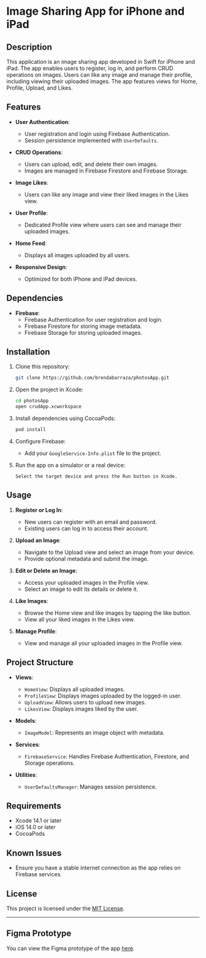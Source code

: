# Image Sharing App for iPhone and iPad

## Description
This application is an image sharing app developed in Swift for iPhone and iPad. The app enables users to register, log in, and perform CRUD operations on images. Users can like any image and manage their profile, including viewing their uploaded images. The app features views for Home, Profile, Upload, and Likes.

## Features
- **User Authentication**:
  - User registration and login using Firebase Authentication.
  - Session persistence implemented with `UserDefaults`.

- **CRUD Operations**:
  - Users can upload, edit, and delete their own images.
  - Images are managed in Firebase Firestore and Firebase Storage.

- **Image Likes**:
  - Users can like any image and view their liked images in the Likes view.

- **User Profile**:
  - Dedicated Profile view where users can see and manage their uploaded images.

- **Home Feed**:
  - Displays all images uploaded by all users.

- **Responsive Design**:
  - Optimized for both iPhone and iPad devices.

## Dependencies
- **Firebase**:
  - Firebase Authentication for user registration and login.
  - Firebase Firestore for storing image metadata.
  - Firebase Storage for storing uploaded images.

## Installation
1. Clone this repository:
   ```bash
   git clone https://github.com/brendabarraza/photosApp.git
   ```

2. Open the project in Xcode:
   ```bash
   cd photosApp
   open crudApp.xcworkspace
   ```

3. Install dependencies using CocoaPods:
   ```bash
   pod install
   ```

4. Configure Firebase:
   - Add your `GoogleService-Info.plist` file to the project.

5. Run the app on a simulator or a real device:
   ```
   Select the target device and press the Run button in Xcode.
   ```

## Usage
1. **Register or Log In**:
   - New users can register with an email and password.
   - Existing users can log in to access their account.

2. **Upload an Image**:
   - Navigate to the Upload view and select an image from your device.
   - Provide optional metadata and submit the image.

3. **Edit or Delete an Image**:
   - Access your uploaded images in the Profile view.
   - Select an image to edit its details or delete it.

4. **Like Images**:
   - Browse the Home view and like images by tapping the like button.
   - View all your liked images in the Likes view.

5. **Manage Profile**:
   - View and manage all your uploaded images in the Profile view.

## Project Structure
- **Views**:
  - `HomeView`:
    Displays all uploaded images.
  - `ProfileView`:
    Displays images uploaded by the logged-in user.
  - `UploadView`:
    Allows users to upload new images.
  - `LikesView`:
    Displays images liked by the user.

- **Models**:
  - `ImageModel`:
    Represents an image object with metadata.

- **Services**:
  - `FirebaseService`:
    Handles Firebase Authentication, Firestore, and Storage operations.

- **Utilities**:
  - `UserDefaultsManager`:
    Manages session persistence.

## Requirements
- Xcode 14.1 or later
- iOS 14.0 or later
- CocoaPods

## Known Issues
- Ensure you have a stable internet connection as the app relies on Firebase services.

## License
This project is licensed under the [MIT License](LICENSE).

---

## Figma Prototype

You can view the Figma prototype of the app [here](https://www.figma.com/proto/aCtVNm5U7a7kZBKAJvdYQa/Untitled?node-id=21-132&node-type=canvas&t=JXzKPO1V5GT5zesk-1&scaling=scale-down&content-scaling=fixed&page-id=5%3A12&starting-point-node-id=21%3A132).





